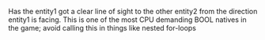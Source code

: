 Has the entity1 got a clear line of sight to the other entity2 from the direction entity1 is facing.
This is one of the most CPU demanding BOOL natives in the game; avoid calling this in things like nested for-loops